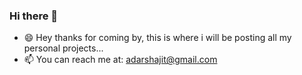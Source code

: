 ### Hi there 👋

<!--
**adarshajit/adarshajit** is a ✨ _special_ ✨ repository because its `README.md` (this file) appears on your GitHub profile.-->

- 😄 Hey thanks for coming by, this is where i will be posting all my personal projects...
- 📫 You can reach me at: adarshajit@gmail.com

